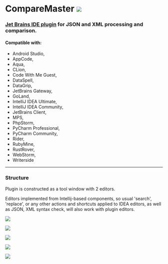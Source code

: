 
# CompareMaster ![](src/main/resources/META-INF/pluginIcon.svg) 



### [Jet Brains IDE plugin](https://plugins.jetbrains.com/plugin/23890-comparemaster) for JSON and XML processing and comparison.

#### Compatible with:

+ Android Studio, 
+ AppCode, 
+ Aqua, 
+ CLion, 
+ Code With Me Guest, 
+ DataSpell, 
+ DataGrip, 
+ JetBrains Gateway, 
+ GoLand, 
+ IntelliJ IDEA Ultimate, 
+ IntelliJ IDEA Community, 
+ JetBrains Client, 
+ MPS, 
+ PhpStorm, 
+ PyCharm Professional, 
+ PyCharm Community, 
+ Rider, 
+ RubyMine, 
+ RustRover, 
+ WebStorm, 
+ Writerside

----------------------
### Structure
Plugin is constructed as a tool window with 2 editors. 

Editors implemented from Intellij-based components, so usual 'search', 'replace',
or any other actions and shortcuts applied to IDEA editors, as well as JSON, XML syntax check, will also work with plugin editors.

![](src/main/resources/screenshots/img.png) 

![](src/main/resources/screenshots/img_1.png)

![](src/main/resources/screenshots/img_2.png)

![](src/main/resources/screenshots/img_3.png)

![](src/main/resources/screenshots/img_4.png)


